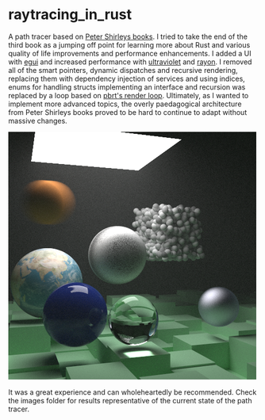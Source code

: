 # raytracing_in_rust
A path tracer based on [Peter Shirleys books](https://raytracing.github.io/). I tried to take the end of the third book as a jumping off point for learning more about Rust and various quality of life improvements and performance enhancements. I added a UI with [egui](https://github.com/emilk/egui) and increased performance with [ultraviolet](https://github.com/fu5ha/ultraviolet) and [rayon](https://github.com/rayon-rs/rayon). I removed all of the smart pointers, dynamic dispatches and recursive rendering, replacing them with dependency injection of services and using indices, enums for handling structs implementing an interface and recursion was replaced by a loop based on [pbrt's render loop](https://pbr-book.org/3ed-2018/Light_Transport_I_Surface_Reflection/Path_Tracing#fragment-Intersectmonoraywithsceneandstoreintersectioninmonoisect-0).  Ultimately, as I wanted to implement more advanced topics, the overly paedagogical architecture from Peter Shirleys books proved to be hard to continue to adapt without massive changes. 

<img src="images/book2_5192_samples.png">

It was a great experience and can wholeheartedly be recommended. Check the images folder for results representative of the current state of the path tracer.
